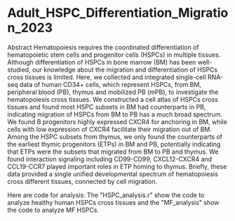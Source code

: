 # Adult_HSPC_Differentiation_Migration_2023
Abstract
Hematopoiesis requires the coordinated differentiation of hematopoietic stem cells and progenitor cells (HSPCs) in multiple tissues. Although differentiation of HSPCs in bone marrow (BM) has been well-studied, our knowledge about the migration and differentiation of HSPCs cross tissues is limited. Here, we collected and integrated single-cell RNA-seq data of human CD34+ cells, which represent HSPCs, from BM, peripheral blood (PB), thymus and mobilized PB (mPB), to investigate the hematopoiesis cross tissues. We constructed a cell atlas of HSPCs cross tissues and found most HSPC subsets in BM had counterparts in PB, indicating migration of HSPCs from BM to PB has a much broad spectrum. We found B progenitors highly expressed CXCR4 for anchoring in BM, while cells with low expression of CXCR4 facilitate their migration out of BM. Among the HSPC subsets from thymus, we only found the counterparts of the earliest thymic progenitors (ETPs) in BM and PB, potentially indicating that ETPs were the subsets that migrated from BM to PB and thymus. We found interaction signaling including CD99-CD99, CXCL12-CXCR4 and CCL19-CCR7 played important roles in ETP homing to thymus. Briefly, these data provided a single unified developmental spectrum of hematopoiesis cross different tissues, connected by cell migration. 

Here are code for analysis: The "HSPC_analysis.r" show the code to analyze healthy human HSPCs cross tissues and the "MF_analysis"
 show the code to analyze MF HSPCs.
